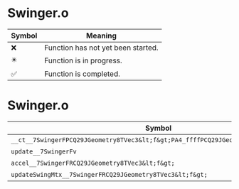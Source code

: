 # Swinger.o
| Symbol | Meaning 
| ------------- | ------------- 
| :x: | Function has not yet been started. 
| :eight_pointed_black_star: | Function is in progress. 
| :white_check_mark: | Function is completed. 


# Swinger.o
| Symbol | Decompiled? |
| ------------- | ------------- |
| `__ct__7SwingerFPCQ29JGeometry8TVec3&lt;f&gt;PA4_ffffPCQ29JGeometry8TVec3&lt;f&gt;` | :x: |
| `update__7SwingerFv` | :x: |
| `accel__7SwingerFRCQ29JGeometry8TVec3&lt;f&gt;` | :x: |
| `updateSwingMtx__7SwingerFRCQ29JGeometry8TVec3&lt;f&gt;` | :x: |
